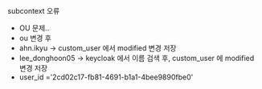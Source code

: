 subcontext 오류
- OU 문제..
- ou 변경 후
- ahn.ikyu -> custom_user 에서 modified 변경 저장
- lee_donghoon05 -> keycloak 에서 이름 검색 후, custom_user 에 modified 변경 저장
- user_id ='2cd02c17-fb81-4691-b1a1-4bee9890fbe0' 